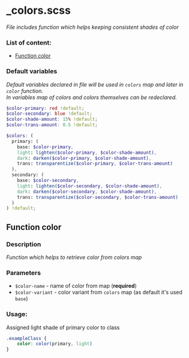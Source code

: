 # _colors.scss
_File includes function which helps keeping consistent shades of color_

### List of content:

- [Function color](#function-color)


### Default variables
_Default variables declared in file will be used in ```colors``` map and later in ```color``` function.<br />
In variables map of colors and colors themselves can be redeclared._

```scss
$color-primary: red !default;
$color-secondary: blue !default;
$color-shade-amount: 15% !default;
$color-trans-amount: 0.5 !default;

$colors: (
  primary: (
    base: $color-primary,
    light: lighten($color-primary, $color-shade-amount),
    dark: darken($color-primary, $color-shade-amount),
    trans: transparentize($color-primary, $color-trans-amount)
  ),
  secondary: (
    base: $color-secondary,
    light: lighten($color-secondary, $color-shade-amount),
    dark: darken($color-secondary, $color-shade-amount),
    trans: transparentize($color-secondary, $color-trans-amount)
  )
) !default;
```

## Function color

### Description
_Function which helps to retrieve color from colors map_

### Parameters
- `$color-name` - name of color from map (**required**)
- `$color-variant` - color variant from ```colors``` map (as default it's used ```base```)

### Usage: 
Assigned light shade of primary color to class

```scss
.exampleClass {
    color: color(primary, light)
}
```
